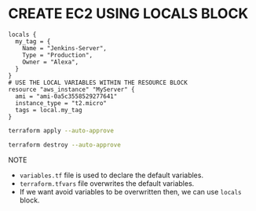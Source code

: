 # CREATE EC2 USING LOCALS BLOCK
```hcl
locals {
  my_tag = {
    Name = "Jenkins-Server",
    Type = "Production",
    Owner = "Alexa",
  }
}
# USE THE LOCAL VARIABLES WITHIN THE RESOURCE BLOCK
resource "aws_instance" "MyServer" {
  ami = "ami-0a5c3558529277641"
  instance_type = "t2.micro"
  tags = local.my_tag
}
```

```sh
terraform apply --auto-approve
```
```sh
terraform destroy --auto-approve
```

NOTE
* `variables.tf` file is used to declare the default variables.
* `terraform.tfvars` file overwrites the default variables.
* If we want avoid variables to be overwritten then, we can use `locals` block.
